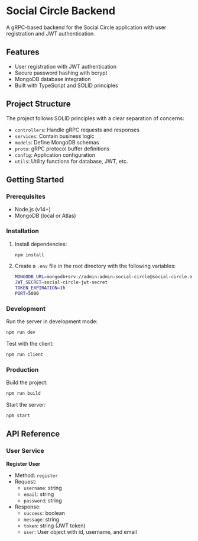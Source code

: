 # Social Circle Backend

A gRPC-based backend for the Social Circle application with user registration and JWT authentication.

## Features

- User registration with JWT authentication
- Secure password hashing with bcrypt
- MongoDB database integration
- Built with TypeScript and SOLID principles

## Project Structure

The project follows SOLID principles with a clear separation of concerns:

- `controllers`: Handle gRPC requests and responses
- `services`: Contain business logic
- `models`: Define MongoDB schemas
- `proto`: gRPC protocol buffer definitions
- `config`: Application configuration
- `utils`: Utility functions for database, JWT, etc.

## Getting Started

### Prerequisites

- Node.js (v14+)
- MongoDB (local or Atlas)

### Installation

1. Install dependencies:

   ```bash
   npm install
   ```

2. Create a `.env` file in the root directory with the following variables:

   ```bash
   MONGODB_URL=mongodb+srv://admin:admin-social-circle@social-circle.oiafgnc.mongodb.net/?retryWrites=true&w=majority&appName=Social-Circle
   JWT_SECRET=social-circle-jwt-secret
   TOKEN_EXPIRATION=1h
   PORT=5000
   ```

### Development

Run the server in development mode:

```bash
npm run dev
```

Test with the client:

```bash
npm run client
```

### Production

Build the project:

```bash
npm run build
```

Start the server:

```bash
npm start
```

## API Reference

### User Service

**Register User**

- Method: `register`
- Request:
  - `username`: string
  - `email`: string
  - `password`: string
- Response:
  - `success`: boolean
  - `message`: string
  - `token`: string (JWT token)
  - `user`: User object with id, username, and email

